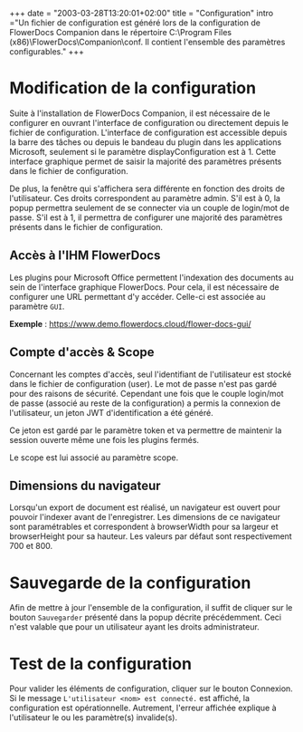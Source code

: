 +++
date = "2003-03-28T13:20:01+02:00"
title = "Configuration"
intro ="Un fichier de configuration est généré lors de la configuration de FlowerDocs Companion dans le répertoire C:\\Program Files (x86)\\FlowerDocs\\Companion\\conf. Il contient l'ensemble des paramètres configurables."
+++

# Modification de la configuration
Suite à l'installation de FlowerDocs Companion, il est nécessaire de le configurer en ouvrant l'interface de configuration ou directement depuis le fichier de configuration.
L'interface de configuration est accessible depuis la barre des tâches ou depuis le bandeau du plugin dans les applications Microsoft, seulement si le paramètre displayConfiguration est à 1. Cette interface graphique permet de saisir la majorité des paramètres présents dans le fichier de configuration.

De plus, la fenêtre qui s'affichera sera différente en fonction des droits de l'utilisateur. Ces droits correspondent au paramètre admin. S'il est à 0, la popup permettra seulement de se connecter via un couple de login/mot de passe. S'il est à 1, il permettra de configurer une majorité des paramètres présents dans le fichier de configuration.

## Accès à l'IHM FlowerDocs
Les plugins pour Microsoft Office permettent l'indexation des documents au sein de l'interface graphique FlowerDocs. Pour cela, il est nécessaire de configurer une URL permettant d'y accéder. Celle-ci est associée au paramètre `GUI`.

__Exemple__ : https://www.demo.flowerdocs.cloud/flower-docs-gui/
## Compte d'accès & Scope
Concernant les comptes d'accès, seul l'identifiant de l'utilisateur est stocké dans le fichier de configuration (user). Le mot de passe n'est pas gardé pour des raisons de sécurité. Cependant une fois que le couple login/mot de passe (associé au reste de la configuration) a permis la connexion de l'utilisateur, un jeton JWT d'identification a été généré.

Ce jeton est gardé par le paramètre token et va permettre de maintenir la session ouverte même une fois les plugins fermés.

Le scope est lui associé au paramètre scope.

## Dimensions du navigateur
Lorsqu'un export de document est réalisé, un navigateur est ouvert pour pouvoir l'indexer avant de l'enregistrer. Les dimensions de ce navigateur sont paramétrables et correspondent à browserWidth pour sa largeur et browserHeight pour sa hauteur. Les valeurs par défaut sont respectivement 700 et 800.
# Sauvegarde de la configuration
Afin de mettre à jour l'ensemble de la configuration, il suffit de cliquer sur le bouton `Sauvegarder` présenté dans la popup décrite précédemment. Ceci n'est valable que pour un utilisateur ayant les droits administrateur.

# Test de la configuration
Pour valider les éléments de configuration, cliquer sur le bouton Connexion. Si le message `L'utilisateur <nom> est connecté.` est affiché, la configuration est opérationnelle. Autrement, l'erreur affichée explique à l'utilisateur le ou les paramètre(s) invalide(s).